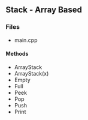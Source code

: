 ## Stack - Array Based

### Files

- main.cpp

#### Methods

- ArrayStack
- ArrayStack(x)
- Empty
- Full
- Peek
- Pop
- Push
- Print
  